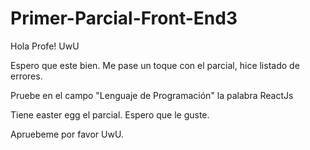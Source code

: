 # Primer-Parcial-Front-End3

Hola Profe! UwU

Espero que este bien. Me pase un toque con el parcial, hice listado de errores.

Pruebe en el campo "Lenguaje de Programación" la palabra ReactJs

Tiene easter egg el parcial. Espero que le guste.

Apruebeme por favor UwU.
